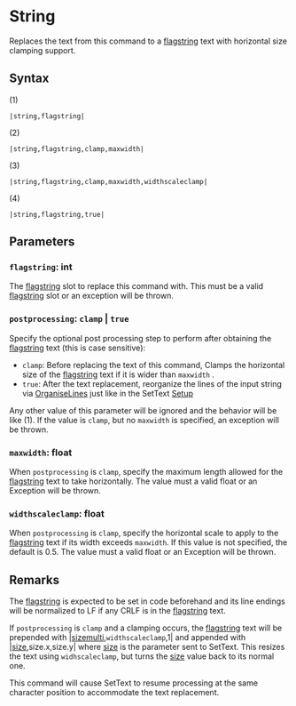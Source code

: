 # String

Replaces the text from this command to a [flagstring](../../Flags%20arrays/flagstring.md) text with horizontal size clamping support.

## Syntax

(1)

````
|string,flagstring|
````

(2)

````
|string,flagstring,clamp,maxwidth|
````

(3)

````
|string,flagstring,clamp,maxwidth,widthscaleclamp|
````

(4)

````
|string,flagstring,true|
````

## Parameters

### `flagstring`:  int

The [flagstring](../../Flags%20arrays/flagstring.md) slot to replace this command with. This must be a valid [flagstring](../../Flags%20arrays/flagstring.md) slot or an exception will be thrown.

### `postprocessing`: `clamp` | `true`

Specify the optional post processing step to perform after obtaining the [flagstring](../../Flags%20arrays/flagstring.md) text (this is case sensitive):

* `clamp`: Before replacing the text of this command, Clamps the horizontal size of the [flagstring](../../Flags%20arrays/flagstring.md) text if it is wider than `maxwidth` .
* `true`: After the text replacement, reorganize the lines of the input string via [OrganiseLines](../Related%20Systems/Automatic%20Line%20Breaks/OrganiseLines.md) just like in the SetText [Setup](../Life%20Cycle.md#setup)

Any other value of this parameter will be ignored and the behavior will be like (1). If the value is `clamp`, but no `maxwidth` is specified, an exception will be thrown.

### `maxwidth`: float

When `postprocessing` is `clamp`, specify the maximum length allowed for the [flagstring](../../Flags%20arrays/flagstring.md) text to take horizontally. The value must a valid float or an Exception will be thrown.

### `widthscaleclamp`: float

When `postprocessing` is `clamp`, specify the horizontal scale to apply to the [flagstring](../../Flags%20arrays/flagstring.md) text if its width exceeds `maxwidth`. If this value is not specified, the default is 0.5. The value must a valid float or an Exception will be thrown.

## Remarks

The [flagstring](../../Flags%20arrays/flagstring.md) is expected to be set in code beforehand and its line endings will be normalized to LF if any CRLF is in the [flagstring](../../Flags%20arrays/flagstring.md) text.

If `postprocessing` is `clamp` and a clamping occurs, the [flagstring](../../Flags%20arrays/flagstring.md) text will be prepended with |[sizemulti](Sizemulti.md),`widthscaleclamp`,1| and appended with |[size](size.md),size.x,size.y| where [size](size.md) is the parameter sent to SetText. This resizes the text using `widhscaleclamp`, but turns the [size](size.md) value back to its normal one.

This command will cause SetText to resume processing at the same character position to accommodate the text replacement.
